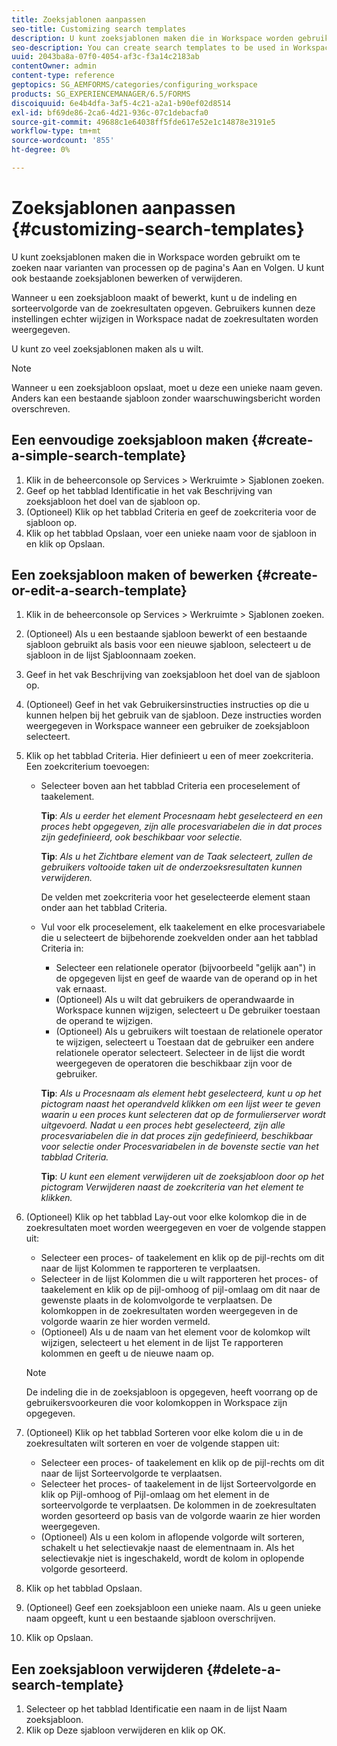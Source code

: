 ```yaml
---
title: Zoeksjablonen aanpassen
seo-title: Customizing search templates
description: U kunt zoeksjablonen maken die in Workspace worden gebruikt om te zoeken naar varianten van processen op de pagina's Aan en Volgen. U kunt ook bestaande zoeksjablonen bewerken of verwijderen.
seo-description: You can create search templates to be used in Workspace to search for instances of processes from the To Do and Tracking pages. You can also edit or delete existing search templates.
uuid: 2043ba8a-07f0-4054-af3c-f3a14c2183ab
contentOwner: admin
content-type: reference
geptopics: SG_AEMFORMS/categories/configuring_workspace
products: SG_EXPERIENCEMANAGER/6.5/FORMS
discoiquuid: 6e4b4dfa-3af5-4c21-a2a1-b90ef02d8514
exl-id: bf69de86-2ca6-4d21-936c-07c1debacfa0
source-git-commit: 49688c1e64038ff5fde617e52e1c14878e3191e5
workflow-type: tm+mt
source-wordcount: '855'
ht-degree: 0%

---
```


# Zoeksjablonen aanpassen {#customizing-search-templates}

U kunt zoeksjablonen maken die in Workspace worden gebruikt om te zoeken naar varianten van processen op de pagina&#39;s Aan en Volgen. U kunt ook bestaande zoeksjablonen bewerken of verwijderen.

Wanneer u een zoeksjabloon maakt of bewerkt, kunt u de indeling en sorteervolgorde van de zoekresultaten opgeven. Gebruikers kunnen deze instellingen echter wijzigen in Workspace nadat de zoekresultaten worden weergegeven.

U kunt zo veel zoeksjablonen maken als u wilt.

>[!NOTE]
>
>Wanneer u een zoeksjabloon opslaat, moet u deze een unieke naam geven. Anders kan een bestaande sjabloon zonder waarschuwingsbericht worden overschreven.

## Een eenvoudige zoeksjabloon maken {#create-a-simple-search-template}

1. Klik in de beheerconsole op Services > Werkruimte > Sjablonen zoeken.
1. Geef op het tabblad Identificatie in het vak Beschrijving van zoeksjabloon het doel van de sjabloon op.
1. (Optioneel) Klik op het tabblad Criteria en geef de zoekcriteria voor de sjabloon op.
1. Klik op het tabblad Opslaan, voer een unieke naam voor de sjabloon in en klik op Opslaan.

## Een zoeksjabloon maken of bewerken {#create-or-edit-a-search-template}

1. Klik in de beheerconsole op Services > Werkruimte > Sjablonen zoeken.
1. (Optioneel) Als u een bestaande sjabloon bewerkt of een bestaande sjabloon gebruikt als basis voor een nieuwe sjabloon, selecteert u de sjabloon in de lijst Sjabloonnaam zoeken.
1. Geef in het vak Beschrijving van zoeksjabloon het doel van de sjabloon op.
1. (Optioneel) Geef in het vak Gebruikersinstructies instructies op die u kunnen helpen bij het gebruik van de sjabloon. Deze instructies worden weergegeven in Workspace wanneer een gebruiker de zoeksjabloon selecteert.
1. Klik op het tabblad Criteria. Hier definieert u een of meer zoekcriteria. Een zoekcriterium toevoegen:

   * Selecteer boven aan het tabblad Criteria een proceselement of taakelement.

     **Tip**: *Als u eerder het element Procesnaam hebt geselecteerd en een proces hebt opgegeven, zijn alle procesvariabelen die in dat proces zijn gedefinieerd, ook beschikbaar voor selectie.*

     **Tip**: *Als u het Zichtbare element van de Taak selecteert, zullen de gebruikers voltooide taken uit de onderzoeksresultaten kunnen verwijderen.*

     De velden met zoekcriteria voor het geselecteerde element staan onder aan het tabblad Criteria.

   * Vul voor elk proceselement, elk taakelement en elke procesvariabele die u selecteert de bijbehorende zoekvelden onder aan het tabblad Criteria in:

      * Selecteer een relationele operator (bijvoorbeeld &quot;gelijk aan&quot;) in de opgegeven lijst en geef de waarde van de operand op in het vak ernaast.
      * (Optioneel) Als u wilt dat gebruikers de operandwaarde in Workspace kunnen wijzigen, selecteert u De gebruiker toestaan de operand te wijzigen.
      * (Optioneel) Als u gebruikers wilt toestaan de relationele operator te wijzigen, selecteert u Toestaan dat de gebruiker een andere relationele operator selecteert. Selecteer in de lijst die wordt weergegeven de operatoren die beschikbaar zijn voor de gebruiker.

     **Tip**: *Als u Procesnaam als element hebt geselecteerd, kunt u op het pictogram naast het operandveld klikken om een lijst weer te geven waarin u een proces kunt selecteren dat op de formulierserver wordt uitgevoerd. Nadat u een proces hebt geselecteerd, zijn alle procesvariabelen die in dat proces zijn gedefinieerd, beschikbaar voor selectie onder Procesvariabelen in de bovenste sectie van het tabblad Criteria.*

     **Tip**: *U kunt een element verwijderen uit de zoeksjabloon door op het pictogram Verwijderen naast de zoekcriteria van het element te klikken.*

1. (Optioneel) Klik op het tabblad Lay-out voor elke kolomkop die in de zoekresultaten moet worden weergegeven en voer de volgende stappen uit:

   * Selecteer een proces- of taakelement en klik op de pijl-rechts om dit naar de lijst Kolommen te rapporteren te verplaatsen.
   * Selecteer in de lijst Kolommen die u wilt rapporteren het proces- of taakelement en klik op de pijl-omhoog of pijl-omlaag om dit naar de gewenste plaats in de kolomvolgorde te verplaatsen. De kolomkoppen in de zoekresultaten worden weergegeven in de volgorde waarin ze hier worden vermeld.
   * (Optioneel) Als u de naam van het element voor de kolomkop wilt wijzigen, selecteert u het element in de lijst Te rapporteren kolommen en geeft u de nieuwe naam op.

   >[!NOTE]
   >
   >De indeling die in de zoeksjabloon is opgegeven, heeft voorrang op de gebruikersvoorkeuren die voor kolomkoppen in Workspace zijn opgegeven.

1. (Optioneel) Klik op het tabblad Sorteren voor elke kolom die u in de zoekresultaten wilt sorteren en voer de volgende stappen uit:

   * Selecteer een proces- of taakelement en klik op de pijl-rechts om dit naar de lijst Sorteervolgorde te verplaatsen.
   * Selecteer het proces- of taakelement in de lijst Sorteervolgorde en klik op Pijl-omhoog of Pijl-omlaag om het element in de sorteervolgorde te verplaatsen. De kolommen in de zoekresultaten worden gesorteerd op basis van de volgorde waarin ze hier worden weergegeven.
   * (Optioneel) Als u een kolom in aflopende volgorde wilt sorteren, schakelt u het selectievakje naast de elementnaam in. Als het selectievakje niet is ingeschakeld, wordt de kolom in oplopende volgorde gesorteerd.

1. Klik op het tabblad Opslaan.
1. (Optioneel) Geef een zoeksjabloon een unieke naam. Als u geen unieke naam opgeeft, kunt u een bestaande sjabloon overschrijven.
1. Klik op Opslaan.

## Een zoeksjabloon verwijderen {#delete-a-search-template}

1. Selecteer op het tabblad Identificatie een naam in de lijst Naam zoeksjabloon.
1. Klik op Deze sjabloon verwijderen en klik op OK.
